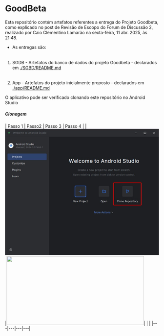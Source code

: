# GoodBeta
Esta repositório contém artefatos referentes a entrega do Projeto Goodbeta, como explicado no post de Revisão de Escopo 
do Forum de Discussão 2, realizado por Caio Clementino Lamarão na sexta-feira, 11 abr. 2025, às 21:48.  

* As entregas são:   
###### 
  1. SGDB - Artefatos do banco de dados do projeto Goodbeta - declarados em [./SGBD/README.md](./SGBD/README.md)
  
######  
  2. App - Artefatos do projeto inicialmente proposto - declarados em [./app/README.md](./app/README.md)

O aplicativo pode ser verificado clonando este repositório no Android Studio

##### Clonagem

| Passo 1  | Passo2 | Passo 3  | Passo 4 |
|![](./img/android_1.jpeg)|<img src=”/img/android_1.jpeg”? width="450" height="225">|   |   |
|---|---|---|---|
